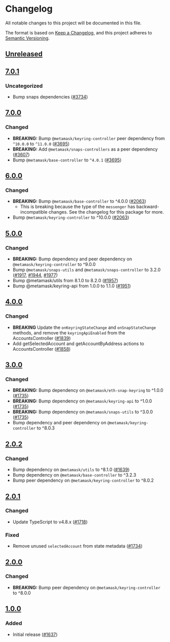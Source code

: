 # Changelog
All notable changes to this project will be documented in this file.

The format is based on [Keep a Changelog](https://keepachangelog.com/en/1.0.0/),
and this project adheres to [Semantic Versioning](https://semver.org/spec/v2.0.0.html).

## [Unreleased]

## [7.0.1]
### Uncategorized
- Bump snaps dependencies ([#3734](https://github.com/MetaMask/controllers.git/pull/3734))

## [7.0.0]
### Changed
- **BREAKING:** Bump `@metamask/keyring-controller` peer dependency from `^10.0.0` to `^11.0.0` ([#3695](https://github.com/MetaMask/core/pull/3695))
- **BREAKING:** Add `@metamask/snaps-controllers` as a peer dependency ([#3607](https://github.com/MetaMask/core/pull/3607))
- Bump `@metamask/base-controller` to `^4.0.1` ([#3695](https://github.com/MetaMask/core/pull/3695))

## [6.0.0]
### Changed
- **BREAKING:** Bump `@metamask/base-controller` to ^4.0.0 ([#2063](https://github.com/MetaMask/core/pull/2063))
  - This is breaking because the type of the `messenger` has backward-incompatible changes. See the changelog for this package for more.
- Bump `@metamask/keyring-controller` to ^10.0.0 ([#2063](https://github.com/MetaMask/core/pull/2063))

## [5.0.0]
### Changed
- **BREAKING:** Bump dependency and peer dependency on `@metamask/keyring-controller` to ^9.0.0
- Bump `@metamask/snaps-utils` and `@metamask/snaps-controller` to 3.2.0 ([#1917](https://github.com/MetaMask/core/pull/1917), [#1944](https://github.com/MetaMask/core/pull/1944), [#1977](https://github.com/MetaMask/core/pull/1977))
- Bump @metamask/utils from 8.1.0 to 8.2.0 ([#1957](https://github.com/MetaMask/core/pull/1957))
- Bump @metamask/keyring-api from 1.0.0 to 1.1.0 ([#1951](https://github.com/MetaMask/core/pull/1951))

## [4.0.0]
### Changed
- **BREAKING** Update the `onKeyringStateChange` and `onSnapStateChange` methods, and remove the `keyringApiEnabled` from the AccountsController ([#1839](https://github.com/MetaMask/core/pull/1839))
- Add getSelectedAccount and getAccountByAddress actions to AccountsController ([#1858](https://github.com/MetaMask/core/pull/1858))

## [3.0.0]
### Changed
- **BREAKING:** Bump dependency on `@metamask/eth-snap-keyring` to ^1.0.0 ([#1735](https://github.com/MetaMask/core/pull/1735))
- **BREAKING:** Bump dependency on `@metamask/keyring-api` to ^1.0.0 ([#1735](https://github.com/MetaMask/core/pull/1735))
- **BREAKING:** Bump dependency on `@metamask/snaps-utils` to ^3.0.0 ([#1735](https://github.com/MetaMask/core/pull/1735))
- Bump dependency and peer dependency on `@metamask/keyring-controller` to ^8.0.3

## [2.0.2]
### Changed
- Bump dependency on `@metamask/utils` to ^8.1.0 ([#1639](https://github.com/MetaMask/core/pull/1639))
- Bump dependency on `@metamask/base-controller` to ^3.2.3
- Bump peer dependency on `@metamask/keyring-controller` to ^8.0.2

## [2.0.1]
### Changed
- Update TypeScript to v4.8.x ([#1718](https://github.com/MetaMask/core/pull/1718))

### Fixed
- Remove unused `selectedAccount` from state metadata ([#1734](https://github.com/MetaMask/core/pull/1734))

## [2.0.0]
### Changed
- **BREAKING:** Bump peer dependency on `@metamask/keyring-controller` to ^8.0.0

## [1.0.0]
### Added
- Initial release ([#1637](https://github.com/MetaMask/core/pull/1637))

[Unreleased]: https://github.com/MetaMask/controllers.git/compare/@metamask/accounts-controller@7.0.1...HEAD
[7.0.1]: https://github.com/MetaMask/controllers.git/compare/@metamask/accounts-controller@7.0.0...@metamask/accounts-controller@7.0.1
[7.0.0]: https://github.com/MetaMask/controllers.git/compare/@metamask/accounts-controller@6.0.0...@metamask/accounts-controller@7.0.0
[6.0.0]: https://github.com/MetaMask/controllers.git/compare/@metamask/accounts-controller@5.0.0...@metamask/accounts-controller@6.0.0
[5.0.0]: https://github.com/MetaMask/controllers.git/compare/@metamask/accounts-controller@4.0.0...@metamask/accounts-controller@5.0.0
[4.0.0]: https://github.com/MetaMask/controllers.git/compare/@metamask/accounts-controller@3.0.0...@metamask/accounts-controller@4.0.0
[3.0.0]: https://github.com/MetaMask/controllers.git/compare/@metamask/accounts-controller@2.0.2...@metamask/accounts-controller@3.0.0
[2.0.2]: https://github.com/MetaMask/controllers.git/compare/@metamask/accounts-controller@2.0.1...@metamask/accounts-controller@2.0.2
[2.0.1]: https://github.com/MetaMask/controllers.git/compare/@metamask/accounts-controller@2.0.0...@metamask/accounts-controller@2.0.1
[2.0.0]: https://github.com/MetaMask/controllers.git/compare/@metamask/accounts-controller@1.0.0...@metamask/accounts-controller@2.0.0
[1.0.0]: https://github.com/MetaMask/controllers.git/releases/tag/@metamask/accounts-controller@1.0.0
